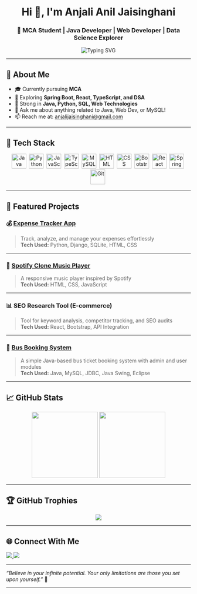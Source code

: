 <h1 align="center">Hi 👋, I'm Anjali Anil Jaisinghani</h1>
<h3 align="center">🚀 MCA Student | Java Developer | Web Developer | Data Science Explorer</h3>

<p align="center">
  <img src="https://readme-typing-svg.demolab.com?font=Fira+Code&duration=2000&pause=1000&center=true&vCenter=true&width=500&lines=Master's+in+Computer+Applications+%F0%9F%8C%9F;Learning+Spring+Boot%2C+React%2C+DSA+%26+SQL;Coding+Projects+%7C+Python+%7C+Java+%7C+Web+Dev" alt="Typing SVG" />
</p>

---

## 🚀 About Me

- 🎓 Currently pursuing **MCA**  
- 🌱 Exploring **Spring Boot, React, TypeScript, and DSA**
- 🧠 Strong in **Java, Python, SQL, Web Technologies**
- 💬 Ask me about anything related to Java, Web Dev, or MySQL!
- 📫 Reach me at: anjalijaisinghani@gmail.com

---

## 🧰 Tech Stack

<p align="center">
  <img src="https://cdn.jsdelivr.net/gh/devicons/devicon/icons/java/java-original.svg" title="Java" alt="Java" width="40" height="40"/>&nbsp;
  <img src="https://cdn.jsdelivr.net/gh/devicons/devicon/icons/python/python-original.svg" title="Python" alt="Python" width="40" height="40"/>&nbsp;
  <img src="https://cdn.jsdelivr.net/gh/devicons/devicon/icons/javascript/javascript-original.svg" title="JavaScript" alt="JavaScript" width="40" height="40"/>&nbsp;
  <img src="https://cdn.jsdelivr.net/gh/devicons/devicon/icons/typescript/typescript-original.svg" title="TypeScript" alt="TypeScript" width="40" height="40"/>&nbsp;
  <img src="https://cdn.jsdelivr.net/gh/devicons/devicon/icons/mysql/mysql-original.svg" title="MySQL" alt="MySQL" width="40" height="40"/>&nbsp;
  <img src="https://cdn.jsdelivr.net/gh/devicons/devicon/icons/html5/html5-original.svg" title="HTML5" alt="HTML" width="40" height="40"/>&nbsp;
  <img src="https://cdn.jsdelivr.net/gh/devicons/devicon/icons/css3/css3-original.svg" title="CSS3" alt="CSS" width="40" height="40"/>&nbsp;
  <img src="https://cdn.jsdelivr.net/gh/devicons/devicon/icons/bootstrap/bootstrap-original.svg" title="Bootstrap" alt="Bootstrap" width="40" height="40"/>&nbsp;
  <img src="https://cdn.jsdelivr.net/gh/devicons/devicon/icons/react/react-original.svg" title="React" alt="React" width="40" height="40"/>&nbsp;
  <img src="https://cdn.jsdelivr.net/gh/devicons/devicon/icons/spring/spring-original.svg" title="Spring Boot" alt="Spring" width="40" height="40"/>&nbsp;
  <img src="https://cdn.jsdelivr.net/gh/devicons/devicon/icons/git/git-original.svg" title="Git" alt="Git" width="40" height="40"/>&nbsp;
</p>

---

## 📌 Featured Projects

### 💰 [Expense Tracker App](https://github.com/anjalijaisinghani/expenseXpert)
> Track, analyze, and manage your expenses effortlessly  
> **Tech Used:** Python, Django, SQLite, HTML, CSS

---

### 🎵 [Spotify Clone Music Player](https://github.com/anjalijaisinghani/spotify)
> A responsive music player inspired by Spotify  
> **Tech Used:** HTML, CSS, JavaScript

---

### 📊 SEO Research Tool (E-commerce)
> Tool for keyword analysis, competitor tracking, and SEO audits  
> **Tech Used:** React, Bootstrap, API Integration

---

### 🚌 [Bus Booking System](https://github.com/anjalijaisinghani/busook)
> A simple Java-based bus ticket booking system with admin and user modules  
> **Tech Used:** Java, MySQL, JDBC, Java Swing, Eclipse


---

## 📈 GitHub Stats

<p align="center">
  <img src="https://github-readme-stats.vercel.app/api?username=anjalijaisinghani&show_icons=true&theme=radical" height="180em"/>
  <img src="https://github-readme-stats.vercel.app/api/top-langs/?username=anjalijaisinghani&layout=compact&theme=radical" height="180em"/>
</p>

---

## 🏆 GitHub Trophies

<p align="center">
  <img src="https://github-profile-trophy.vercel.app/?username=anjalijaisinghani&theme=algolia&no-frame=true&column=6&margin-w=15" />
</p>

---

## 🌐 Connect With Me

<p align="left">
  <a href="https://www.linkedin.com/in/anjali-jaisinghani-764409347" target="_blank">
    <img src="https://img.shields.io/badge/LinkedIn-blue?style=flat&logo=linkedin&logoColor=white" />
  </a>
  <a href="mailto:anjalijaisinghani@gmail.com">
    <img src="https://img.shields.io/badge/Gmail-D14836?style=flat&logo=gmail&logoColor=white" />
  </a>
</p>

---

_“Believe in your infinite potential. Your only limitations are those you set upon yourself.”_ 💫

---
